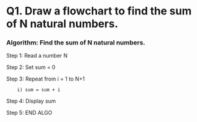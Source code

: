 # Q1. Draw a flowchart to find the sum of N natural numbers.

### Algorithm: Find the sum of N natural numbers.

Step 1: Read a number N

Step 2: Set sum = 0

Step 3: Repeat from i = 1 to N+1

        i) sum = sum + i
    
Step 4: Display sum

Step 5: END ALGO